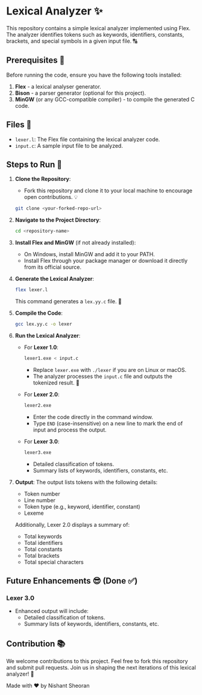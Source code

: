 # Lexical Analyzer ✨

This repository contains a simple lexical analyzer implemented using Flex. The analyzer identifies tokens such as keywords, identifiers, constants, brackets, and special symbols in a given input file. 🔠

## Prerequisites 🔧
Before running the code, ensure you have the following tools installed:

1. **Flex** - a lexical analyser generator.
2. **Bison** - a parser generator (optional for this project).
3. **MinGW** (or any GCC-compatible compiler) - to compile the generated C code.

## Files 📂
- `lexer.l`: The Flex file containing the lexical analyzer code.
- `input.c`: A sample input file to be analyzed.

## Steps to Run 🚀
1. **Clone the Repository**:
   - Fork this repository and clone it to your local machine to encourage open contributions. 💡

   ```bash
   git clone <your-forked-repo-url>
   ```

2. **Navigate to the Project Directory**:
   ```bash
   cd <repository-name>
   ```

3. **Install Flex and MinGW** (if not already installed):
   - On Windows, install MinGW and add it to your PATH.
   - Install Flex through your package manager or download it directly from its official source.

4. **Generate the Lexical Analyzer**:
   ```bash
   flex lexer.l
   ```
   This command generates a `lex.yy.c` file. 🔄

5. **Compile the Code**:
   ```bash
   gcc lex.yy.c -o lexer
   ```

6. **Run the Lexical Analyzer**:
   - For **Lexer 1.0**:
     ```bash
     lexer1.exe < input.c
     ```
     - Replace `lexer.exe` with `./lexer` if you are on Linux or macOS.
     - The analyzer processes the `input.c` file and outputs the tokenized result. 🌟

   - For **Lexer 2.0**:
     ```bash
     lexer2.exe
     ```
     - Enter the code directly in the command window.
     - Type `END` (case-insensitive) on a new line to mark the end of input and process the output.
   - For **Lexer 3.0**:
     ```bash
     lexer3.exe
     ```
     - Detailed classification of tokens.
     - Summary lists of keywords, identifiers, constants, etc.

7. **Output**:
   The output lists tokens with the following details:
   - Token number
   - Line number
   - Token type (e.g., keyword, identifier, constant)
   - Lexeme

   Additionally, Lexer 2.0 displays a summary of:
   - Total keywords
   - Total identifiers
   - Total constants
   - Total brackets
   - Total special characters

## Future Enhancements 😎 (Done ✅)
### Lexer 3.0
- Enhanced output will include:
  - Detailed classification of tokens.
  - Summary lists of keywords, identifiers, constants, etc.

## Contribution 📚
We welcome contributions to this project. Feel free to fork this repository and submit pull requests. Join us in shaping the next iterations of this lexical analyzer! 🚀

Made with ❤️ by Nishant Sheoran







